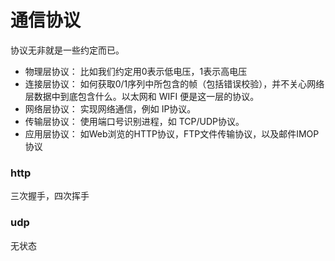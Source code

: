 # 通信协议

协议无非就是一些约定而已。

- 物理层协议： 比如我们约定用0表示低电压，1表示高电压
- 连接层协议： 如何获取0/1序列中所包含的帧（包括错误校验），并不关心网络层数据中到底包含什么。以太网和 WIFI 便是这一层的协议。
- 网络层协议： 实现网络通信，例如 IP协议。
- 传输层协议： 使用端口号识别进程，如 TCP/UDP协议。
- 应用层协议： 如Web浏览的HTTP协议，FTP文件传输协议，以及邮件IMOP协议


### http
三次握手，四次挥手

### udp
无状态

